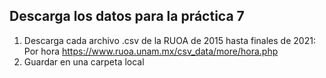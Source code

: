## Descarga los datos para la práctica 7
1. Descarga cada archivo .csv de la RUOA de 2015 hasta finales de 2021:
Por hora
https://www.ruoa.unam.mx/csv_data/more/hora.php
2. Guardar en una carpeta local